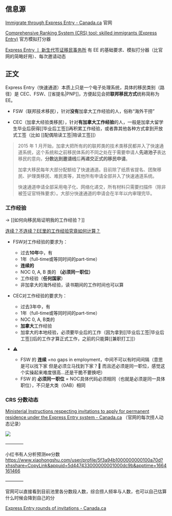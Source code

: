 

## 信息源

[Immigrate through Express Entry - Canada.ca](https://www.canada.ca/en/immigration-refugees-citizenship/services/immigrate-canada/express-entry.html) 官网

[Comprehensive Ranking System (CRS) tool: skilled immigrants (Express Entry)](https://www.cic.gc.ca/english/immigrate/skilled/crs-tool.asp) 官方模拟打分器

[Express Entry 丨 新生代签证移民事务所](https://eoivisa.com/ee/) 有 EE 的基础要求、模拟打分器（比官网的简略好用）、每次邀请动态


## 正文

Express Entry（快速通道）本质上只是一个电子处理系统，具体的移民类别（路径）是 CEC、FSW、[[省提名|PNP]]，方便起见会把**联邦移民方式**统称简称为EE。

- FSW（联邦技术移民），针对**没有**加拿大工作经验的人，俗称“海外干捞”

- CEC（加拿大经验类移民），针对**有加拿大工作经验**的人，一般是加拿大留学生毕业后获得[[毕业后工签]]再积累工作经验，或者靠其他各种方式拿到开放式工签（比如 [[配偶陪读工签|陪读工签]]）

> 2015 年 1 月开始，加拿大把所有的的联邦类的技术类移民都并入了快速通道系统，这个系统和之前移民体系的不同之处在于需要申请人**先进池子**表达移民的意向，**分数达到邀请线**后**再递交正式的移民申请**。
> 
> 加拿大移民每年大部分配额给了快速通道。目前除了纸质省提名、团聚移民、护理类移民、难民类等，其他所有申请全部并入了快速通道系统。
> 
> 快速通道申请全部采用电子化、网络化递交，所有材料只需要扫描件（除非被签证官特殊要求）。大部分快速通道的申请会在半年以内审理完毕。


### 工作经验

-> [[如何向移民局证明我的工作经验？]]

[连续？不连续？EE里的工作经验究竟如何计算？](https://www.nirvanavisa.com/single-post/express-entry-work-experience)


- FSW对工作经验的要求为：
	-   过去**10年**中，有
	-   1年（full-time或等同时间的part-time）
	-   **连续的**
	-   NOC 0, A, B 类的 **（必须同一职位）**
	-   工作经验（**任何国家**）
	-   非加拿大的海外经验，读书期间的工作时间也可以算

- CEC对工作经验的要求为：
	-   过去3年中，有
	-   1年（full-time或等同时间的part-time）
	-   NOC 0, A, B类的
	-   **加拿大**工作经验
	-   加拿大的本地经验，必须要毕业后的工作（因为拿到[[毕业后工签|毕业后工签]]后的工作才算正式工作，之前的只能算[[兼职打工]]）


- ⚠️
	- FSW 的 **连续** =no gaps in employment，中间不可以有时间间隔（意思是可以找下家 但是必须立马找到下家？🤔 而且还必须是同一职位，感觉这个实操起来难度很高...还是干脆不要换吧）
	- FSW 的 **必须同一职位** = NOC具体代码必须相同（也就是必须是同一具体职位），不只是大类（0AB）相同



### CRS 分数动态

[Ministerial Instructions respecting invitations to apply for permanent residence under the Express Entry system - Canada.ca](https://www.canada.ca/en/immigration-refugees-citizenship/corporate/mandate/policies-operational-instructions-agreements/ministerial-instructions/express-entry-rounds.html) （官网的每次捞人动态记录）

![](https://picture-guan.oss-cn-hangzhou.aliyuncs.com/20221125113618.png)

————

小红书有人分析预测ee分数
https://www.xiaohongshu.com/user/profile/5f3a94b1000000000100a70d?xhsshare=CopyLink&appuid=5d447433000000001000dc9b&apptime=1664161466

————

官网可以直接看到目前池里各分数段人数，综合捞人频率与人数，也可以自己估算什么时候会降到自己的分

[Express Entry rounds of invitations - Canada.ca](https://www.canada.ca/en/immigration-refugees-citizenship/services/immigrate-canada/express-entry/submit-profile/rounds-invitations.html)